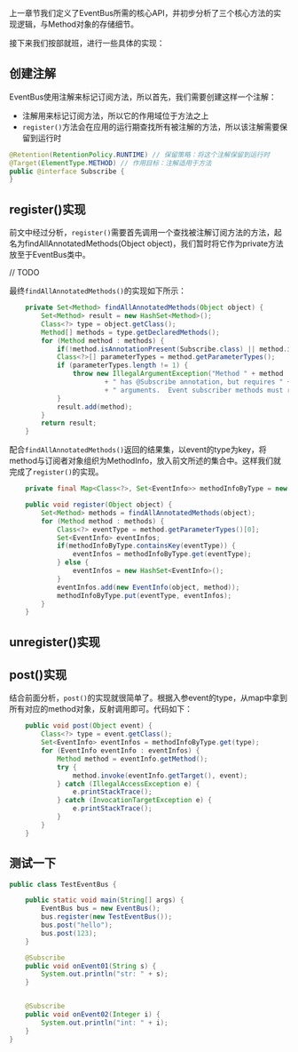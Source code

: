上一章节我们定义了EventBus所需的核心API，并初步分析了三个核心方法的实现逻辑，与Method对象的存储细节。

接下来我们按部就班，进行一些具体的实现：


## 创建注解

EventBus使用注解来标记订阅方法，所以首先，我们需要创建这样一个注解：
* 注解用来标记订阅方法，所以它的作用域位于方法之上
* `register()`方法会在应用的运行期查找所有被注解的方法，所以该注解需要保留到运行时

```java
@Retention(RetentionPolicy.RUNTIME) // 保留策略：将这个注解保留到运行时
@Target(ElementType.METHOD) // 作用目标：注解适用于方法
public @interface Subscribe {
}
```

## register()实现

前文中经过分析，`register()`需要首先调用一个查找被注解订阅方法的方法，起名为findAllAnnotatedMethods(Object object)，我们暂时将它作为private方法放至于EventBus类中。

// TODO


最终`findAllAnnotatedMethods()`的实现如下所示：

```java
    private Set<Method> findAllAnnotatedMethods(Object object) {
        Set<Method> result = new HashSet<Method>();
        Class<?> type = object.getClass();
        Method[] methods = type.getDeclaredMethods();
        for (Method method : methods) {
            if(!method.isAnnotationPresent(Subscribe.class) || method.isBridge()) continue;
            Class<?>[] parameterTypes = method.getParameterTypes();
            if (parameterTypes.length != 1) {
                throw new IllegalArgumentException("Method " + method
                        + " has @Subscribe annotation, but requires " + parameterTypes.length
                        + " arguments.  Event subscriber methods must require a single argument.");
            }
            result.add(method);
        }
        return result;
    }
```

配合`findAllAnnotatedMethods()`返回的结果集，以event的type为key，将method与订阅者对象组织为MethodInfo，放入前文所述的集合中。这样我们就完成了`register()`的实现。

```java
    private final Map<Class<?>, Set<EventInfo>> methodInfoByType = new HashMap<Class<?>, Set<EventInfo>>();

    public void register(Object object) {
        Set<Method> methods = findAllAnnotatedMethods(object);
        for (Method method : methods) {
            Class<?> eventType = method.getParameterTypes()[0];
            Set<EventInfo> eventInfos;
            if(methodInfoByType.containsKey(eventType)) {
                eventInfos = methodInfoByType.get(eventType);
            } else {
                eventInfos = new HashSet<EventInfo>();
            }
            eventInfos.add(new EventInfo(object, method));
            methodInfoByType.put(eventType, eventInfos);
        }
    }
```


## unregister()实现

## post()实现

结合前面分析，`post()`的实现就很简单了。根据入参event的type，从map中拿到所有对应的method对象，反射调用即可。代码如下：
```java
    public void post(Object event) {
        Class<?> type = event.getClass();
        Set<EventInfo> eventInfos = methodInfoByType.get(type);
        for (EventInfo eventInfo : eventInfos) {
            Method method = eventInfo.getMethod();
            try {
                method.invoke(eventInfo.getTarget(), event);
            } catch (IllegalAccessException e) {
                e.printStackTrace();
            } catch (InvocationTargetException e) {
                e.printStackTrace();
            }
        }
    }
```

## 测试一下
```java
public class TestEventBus {

    public static void main(String[] args) {
        EventBus bus = new EventBus();
        bus.register(new TestEventBus());
        bus.post("hello");
        bus.post(123);
    }

    @Subscribe
    public void onEvent01(String s) {
        System.out.println("str: " + s);
    }


    @Subscribe
    public void onEvent02(Integer i) {
        System.out.println("int: " + i);
    }
}
```

